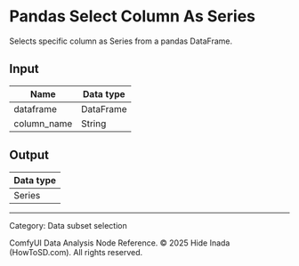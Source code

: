 # Pandas Select Column As Series
Selects specific column as Series from a pandas DataFrame.

## Input
| Name | Data type |
|---|---|
| dataframe | DataFrame |
| column_name | String |

## Output
| Data type |
|---|
| Series |

<HR>
Category: Data subset selection

ComfyUI Data Analysis Node Reference. © 2025 Hide Inada (HowToSD.com). All rights reserved.
